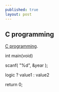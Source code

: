 ```yaml
---
published: true
layout: post
---
```

## C programming

 [C programming](https://www.coursera.org/learn/c-bian-cheng/lecture/Ju1yP/4-5-use-function-to-simplify-program).


int main(void)


scanf( "%d", &year );

  logic ? value1 : value2
  
  return 0;
  
